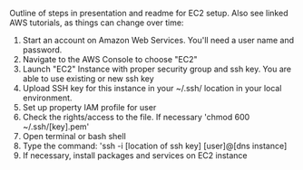 Outline of steps in presentation and readme for EC2 setup. 
Also see linked AWS tutorials, as things can change over time:

1. Start an account on Amazon Web Services. You'll need a user name and password.
2. Navigate to the AWS Console to choose "EC2" 
3. Launch "EC2" Instance with proper security group and ssh key. You are able to use existing or new ssh key
4. Upload SSH key for this instance in your ~/.ssh/ location in your local environment.
5. Set up property IAM profile for user
6. Check the rights/access to the file. If necessary 'chmod 600 ~/.ssh/[key].pem'
7. Open terminal or bash shell
8. Type the command: 'ssh -i [location of ssh key] [user]@[dns instance]
9. If necessary, install packages and services on EC2 instance

